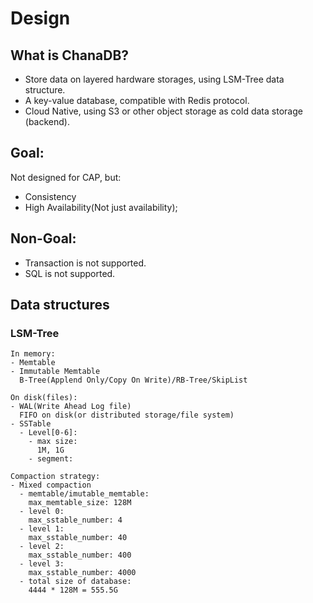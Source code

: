 # Design

## What is ChanaDB?
   - Store data on layered hardware storages, using LSM-Tree data structure.
   - A key-value database, compatible with Redis protocol.
   - Cloud Native, using S3 or other object storage as cold data storage (backend).
 
## Goal:
   Not designed for CAP, but:
   - Consistency
   - High Availability(Not just availability);

## Non-Goal:
   - Transaction is not supported.
   - SQL is not supported.

## Data structures

### LSM-Tree
    In memory:
    - Memtable 
    - Immutable Memtable 
      B-Tree(Applend Only/Copy On Write)/RB-Tree/SkipList

    On disk(files):
    - WAL(Write Ahead Log file) 
      FIFO on disk(or distributed storage/file system)
    - SSTable
      - Level[0-6]:
        - max size:
          1M, 1G
        - segment:

    Compaction strategy:
    - Mixed compaction
      - memtable/imutable_memtable:
        max_memtable_size: 128M
      - level 0:
        max_sstable_number: 4 
      - level 1:
        max_sstable_number: 40 
      - level 2:
        max_sstable_number: 400 
      - level 3:
        max_sstable_number: 4000 
      - total size of database:
        4444 * 128M = 555.5G

